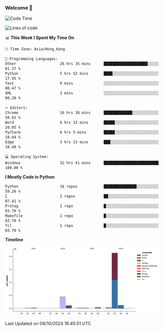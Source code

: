### Welcome 👋

<!--START_SECTION:waka-->
![Code Time](http://img.shields.io/badge/Code%20Time-814%20hrs%2015%20mins-blue)

![Lines of code](https://img.shields.io/badge/From%20Hello%20World%20I%27ve%20Written-2.9%20million%20lines%20of%20code-blue)

📊 **This Week I Spent My Time On** 

```text
🕑︎ Time Zone: Asia/Hong_Kong

💬 Programming Languages: 
Other                    26 hrs 35 mins      ████████████████████░░░░░   81.37 % 
Python                   5 hrs 52 mins       ████░░░░░░░░░░░░░░░░░░░░░   17.95 % 
Text                     9 mins              ░░░░░░░░░░░░░░░░░░░░░░░░░   00.47 % 
XML                      3 mins              ░░░░░░░░░░░░░░░░░░░░░░░░░   00.20 % 

🔥 Editors: 
Chrome                   16 hrs 38 mins      █████████████░░░░░░░░░░░░   50.92 % 
Word                     6 hrs 33 mins       █████░░░░░░░░░░░░░░░░░░░░   20.05 % 
PyCharm                  6 hrs 5 mins        █████░░░░░░░░░░░░░░░░░░░░   18.64 % 
Edge                     3 hrs 23 mins       ███░░░░░░░░░░░░░░░░░░░░░░   10.40 % 

💻 Operating System: 
Windows                  32 hrs 41 mins      █████████████████████████   100.00 % 
```

**I Mostly Code in Python** 

```text
Python                   16 repos            ███████████████░░░░░░░░░░   59.26 % 
C                        2 repos             ██░░░░░░░░░░░░░░░░░░░░░░░   07.41 % 
Prolog                   1 repo              █░░░░░░░░░░░░░░░░░░░░░░░░   03.70 % 
Makefile                 1 repo              █░░░░░░░░░░░░░░░░░░░░░░░░   03.70 % 
Tcl                      1 repo              █░░░░░░░░░░░░░░░░░░░░░░░░   03.70 % 
```



**Timeline**

![Lines of Code chart](https://raw.githubusercontent.com/xhj2501/xhj2501/main/assets/bar_graph.png)


 Last Updated on 09/10/2024 18:45:51 UTC
<!--END_SECTION:waka-->

